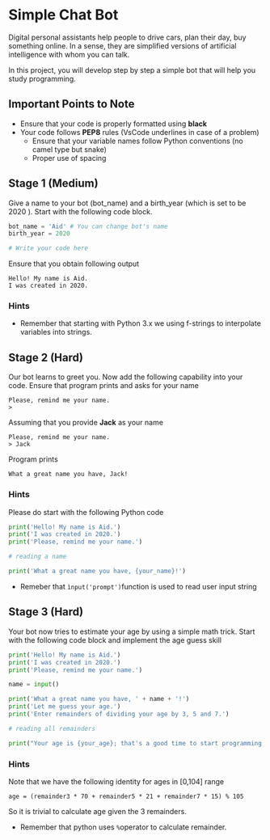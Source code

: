# Simple Chat Bot
Digital personal assistants help people to drive cars, plan their day, buy something online. In a sense, they are simplified versions of artificial intelligence with whom you can talk.

In this project, you will develop step by step a simple bot that will help you study programming.

## Important Points to Note

* Ensure that your code is properly formatted using **black**
* Your code follows **PEP8** rules (VsCode underlines in case of a problem)
  * Ensure that your variable names follow Python conventions (no camel type but snake)
  * Proper use of spacing

## Stage 1 (Medium)

Give a name to your bot (bot_name) and a birth_year (which is set to be 2020 ). Start with the following code block. 

```python
bot_name = 'Aid' # You can change bot's name
birth_year = 2020

# Write your code here
```


Ensure that you obtain following output

```
Hello! My name is Aid.
I was created in 2020.
```

### Hints

* Remember that starting with Python 3.x we using f-strings to interpolate variables into strings.


## Stage 2 (Hard)

Our bot learns to greet you. Now add the following capability into your code. Ensure that program prints and asks for your name 

```
Please, remind me your name.
>
```

Assuming that you provide **Jack** as your name

```
Please, remind me your name.
> Jack
```

Program prints 

```
What a great name you have, Jack!

```

### Hints

Please do start with the following Python code

```python
print('Hello! My name is Aid.')
print('I was created in 2020.')
print('Please, remind me your name.')

# reading a name

print('What a great name you have, {your_name}!')

```

* Remeber that `ìnput('prompt')`function is used to read user input string

## Stage 3 (Hard)

Your bot now tries to estimate your age by using a simple math trick. Start with the following code block and implement the age guess skill

```python
print('Hello! My name is Aid.')
print('I was created in 2020.')
print('Please, remind me your name.')

name = input()

print('What a great name you have, ' + name + '!')
print('Let me guess your age.')
print('Enter remainders of dividing your age by 3, 5 and 7.')

# reading all remainders

print("Your age is {your_age}; that's a good time to start programming!")
```

### Hints

Note that we have the following identity for ages in [0,104] range

`age = (remainder3 * 70 + remainder5 * 21 + remainder7 * 15) % 105`

So it is trivial to calculate age given the 3 remainders.

* Remember that python uses `%`operator to calculate remainder.
 

